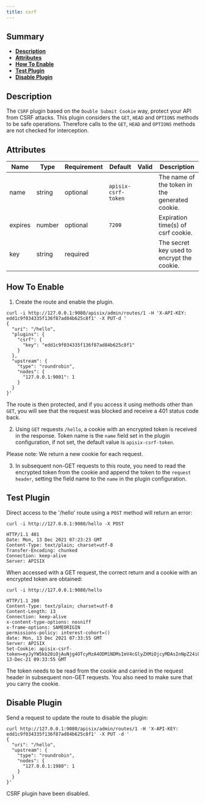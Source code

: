```yaml
---
title: csrf
---
```


<!--
#
# Licensed to the Apache Software Foundation (ASF) under one or more
# contributor license agreements.  See the NOTICE file distributed with
# this work for additional information regarding copyright ownership.
# The ASF licenses this file to You under the Apache License, Version 2.0
# (the "License"); you may not use this file except in compliance with
# the License.  You may obtain a copy of the License at
#
#     http://www.apache.org/licenses/LICENSE-2.0
#
# Unless required by applicable law or agreed to in writing, software
# distributed under the License is distributed on an "AS IS" BASIS,
# WITHOUT WARRANTIES OR CONDITIONS OF ANY KIND, either express or implied.
# See the License for the specific language governing permissions and
# limitations under the License.
#
-->

## Summary

- [**Description**](#description)
- [**Attributes**](#attributes)
- [**How To Enable**](#how-to-enable)
- [**Test Plugin**](#test-plugin)
- [**Disable Plugin**](#disable-plugin)

## Description

The `CSRF` plugin based on the `Double Submit Cookie` way, protect your API from CSRF attacks. This plugin considers the `GET`, `HEAD` and `OPTIONS` methods to be safe operations. Therefore calls to the `GET`, `HEAD` and `OPTIONS` methods are not checked for interception.

## Attributes

| Name             | Type    | Requirement | Default | Valid | Description                                                  |
| ---------------- | ------- | ----------- | ------- | ----- | ------------------------------------------------------------ |
|   name   |  string |    optional    | `apisix-csrf-token`  |    | The name of the token in the generated cookie. |
| expires |  number | optional | `7200` | | Expiration time(s) of csrf cookie. |
| key | string | required |  |  | The secret key used to encrypt the cookie. |

## How To Enable

1. Create the route and enable the plugin.

```
curl -i http://127.0.0.1:9080/apisix/admin/routes/1 -H 'X-API-KEY: edd1c9f034335f136f87ad84b625c8f1' -X PUT-d '
{
  "uri": "/hello",
  "plugins": {
    "csrf": {
      "key": "edd1c9f034335f136f87ad84b625c8f1"
    }
  },
  "upstream": {
    "type": "roundrobin",
    "nodes": {
      "127.0.0.1:9001": 1
    }
  }
}'
```

The route is then protected, and if you access it using methods other than `GET`, you will see that the request was blocked and receive a 401 status code back.

2. Using `GET` requests `/hello`, a cookie with an encrypted token is received in the response. Token name is the `name` field set in the plugin configuration, if not set, the default value is `apisix-csrf-token`.

Please note: We return a new cookie for each request.

3. In subsequent non-GET requests to this route, you need to read the encrypted token from the cookie and append the token to the `request header`, setting the field name to the `name` in the plugin configuration.

## Test Plugin

Direct access to the '/hello' route using a `POST` method will return an error:

```
curl -i http://127.0.0.1:9080/hello -X POST

HTTP/1.1 401
Date: Mon, 13 Dec 2021 07:23:23 GMT
Content-Type: text/plain; charset=utf-8
Transfer-Encoding: chunked
Connection: keep-alive
Server: APISIX
```

When accessed with a GET request, the correct return and a cookie with an encrypted token are obtained:

```
curl -i http://127.0.0.1:9080/hello

HTTP/1.1 200
Content-Type: text/plain; charset=utf-8
Content-Length: 13
Connection: keep-alive
x-content-type-options: nosniff
x-frame-options: SAMEORIGIN
permissions-policy: interest-cohort=()
date: Mon, 13 Dec 2021 07:33:55 GMT
Server: APISIX
Set-Cookie: apisix-csrf-token=eyJyYW5kb20iOjAuNjg4OTcyMzA4ODM1NDMsImV4cGlyZXMiOjcyMDAsInNpZ24iOiJcL09uZEF4WUZDZGYwSnBiNDlKREtnbzVoYkJjbzhkS0JRZXVDQm44MG9ldz0ifQ==;path=/;Expires=Mon, 13-Dec-21 09:33:55 GMT
```

The token needs to be read from the cookie and carried in the request header in subsequent non-GET requests. You also need to make sure that you carry the cookie.

## Disable Plugin

Send a request to update the route to disable the plugin:

```
curl http://127.0.0.1:9080/apisix/admin/routes/1 -H 'X-API-KEY: edd1c9f034335f136f87ad84b625c8f1' -X PUT -d '
{
  "uri": "/hello",
  "upstream": {
    "type": "roundrobin",
    "nodes": {
      "127.0.0.1:1980": 1
    }
  }
}'
```

CSRF plugin have been disabled.
